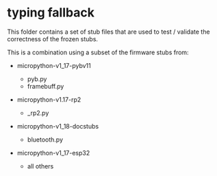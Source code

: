 # typing fallback

This folder contains a set of stub files that are used to test / validate the correctness of the frozen stubs.

This is a combination using a subset of the firmware stubs from: 
- micropython-v1_17-pybv11
    - pyb.py
    - framebuff.py
- micropython-v1.17-rp2
    - _rp2.py

- micropython-v1_18-docstubs
    - bluetooth.py

- micropython-v1_17-esp32
    - all others 
